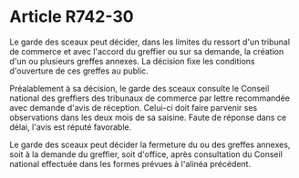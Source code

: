 # Article R742-30

Le garde des sceaux peut décider, dans les limites du ressort d'un tribunal de commerce et avec l'accord du greffier ou sur sa demande, la création d'un ou plusieurs greffes annexes. La décision fixe les conditions d'ouverture de ces greffes au public.

Préalablement à sa décision, le garde des sceaux consulte le Conseil national des greffiers des tribunaux de commerce par lettre recommandée avec demande d'avis de réception. Celui-ci doit faire parvenir ses observations dans les deux mois de sa saisine. Faute de réponse dans ce délai, l'avis est réputé favorable.

Le garde des sceaux peut décider la fermeture du ou des greffes annexes, soit à la demande du greffier, soit d'office, après consultation du Conseil national effectuée dans les formes prévues à l'alinéa précédent.

